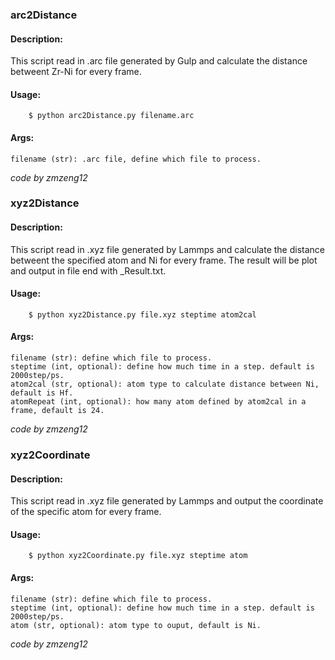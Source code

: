 ### arc2Distance

#### Description: 
This script read in .arc file generated by Gulp
and calculate the distance betweent Zr-Ni for every frame.

#### Usage:
        $ python arc2Distance.py filename.arc

#### Args:
    filename (str): .arc file, define which file to process.

*code by zmzeng12*


### xyz2Distance

#### Description: 
This script read in .xyz file generated by Lammps
and calculate the distance betweent the specified atom 
and Ni for every frame.
The result will be plot and output in file end with _Result.txt.

#### Usage: 
        $ python xyz2Distance.py file.xyz steptime atom2cal

#### Args:
    filename (str): define which file to process.
    steptime (int, optional): define how much time in a step. default is 2000step/ps.
    atom2cal (str, optional): atom type to calculate distance between Ni, default is Hf.
    atomRepeat (int, optional): how many atom defined by atom2cal in a frame, default is 24.

*code by zmzeng12*


### xyz2Coordinate

#### Description: 
This script read in .xyz file generated by Lammps
and output the coordinate of the specific atom for every frame.

#### Usage: 
        $ python xyz2Coordinate.py file.xyz steptime atom

#### Args:
    filename (str): define which file to process.
    steptime (int, optional): define how much time in a step. default is 2000step/ps.
    atom (str, optional): atom type to ouput, default is Ni.

*code by zmzeng12*